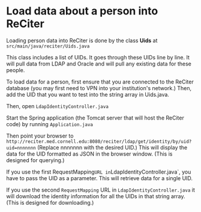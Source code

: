 # Load data about a person into ReCiter

Loading person data into ReCiter is done by the class **Uids** at `src/main/java/reciter/Uids.java`

This class includes a list of UIDs. It goes through these UIDs line by line. It will pull data from LDAP and Oracle and will pull any existing data for these people.

To load data for a person, first ensure that you are connected to the ReCiter database (you may first need to VPN into your institution's network.) Then, add the UID that you want to test into the string array in Uids.java.

Then, open `LdapIdentityController.java`

Start the Spring application (the Tomcat server that will host the ReCiter code) by running `Application.java`

Then point your browser to `http://reciter.med.cornell.edu:8080/reciter/ldap/get/identity/by/uid?uid=nnnnnnn` (Replace nnnnnnn with the desired UID.) This will display the data for the UID formatted as JSON in the browser window. (This is designed for querying.)

If you use the first RequestMapping` URL in `LdapIdentityController.java`, you have to pass the UID as a parameter. This will retrieve data for a single UID.

If you use the second `RequestMapping` URL in `LdapIdentityController.java` it will download the identity information for all the UIDs in that string array. (This is designed for downloading.)